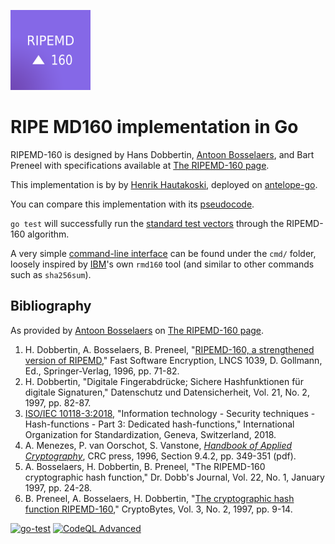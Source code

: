 ![RIPE MD160 Logo]
# RIPE MD160 implementation in Go

RIPEMD-160 is designed by Hans Dobbertin, [Antoon Bosselaers], and Bart Preneel with specifications available at [The RIPEMD-160 page].

This implementation is by by [Henrik Hautakoski], deployed on [antelope-go].

You can compare this implementation with its [pseudocode].

`go test` will successfully run the [standard test vectors] through the RIPEMD-160 algorithm.

A very simple [command-line interface] can be found under the `cmd/` folder, loosely inspired by [IBM]'s own `rmd160` tool (and similar to other commands such as `sha256sum`).

## Bibliography

As provided by [Antoon Bosselaers] on [The RIPEMD-160 page].

1. H. Dobbertin, A. Bosselaers, B. Preneel, "[RIPEMD-160, a strengthened version of RIPEMD]," Fast Software Encryption, LNCS 1039, D. Gollmann, Ed., Springer-Verlag, 1996, pp. 71-82.
2. H. Dobbertin, "Digitale Fingerabdrücke; Sichere Hashfunktionen für digitale Signaturen," Datenschutz und Datensicherheit, Vol. 21, No. 2, 1997, pp. 82-87.
3. [ISO/IEC 10118-3:2018], "Information technology - Security techniques - Hash-functions - Part 3: Dedicated hash-functions," International Organization for Standardization, Geneva, Switzerland, 2018.
4. A. Menezes, P. van Oorschot, S. Vanstone, *[Handbook of Applied Cryptography]*, CRC press, 1996, Section 9.4.2, pp. 349-351 (pdf).
5. A. Bosselaers, H. Dobbertin, B. Preneel, "The RIPEMD-160 cryptographic hash function," Dr. Dobb's Journal, Vol. 22, No. 1, January 1997, pp. 24-28.
6. B. Preneel, A. Bosselaers, H. Dobbertin, "[The cryptographic hash function RIPEMD-160]," CryptoBytes, Vol. 3, No. 2, 1997, pp. 9-14.

[![go-test](https://github.com/GwynethLlewelyn/ripemd160/actions/workflows/ci.yml/badge.svg)](https://github.com/GwynethLlewelyn/ripemd160/actions/workflows/ci.yml) [![CodeQL Advanced](https://github.com/GwynethLlewelyn/ripemd160/actions/workflows/codeql.yml/badge.svg)](https://github.com/GwynethLlewelyn/ripemd160/actions/workflows/codeql.yml)

[RIPE MD160 Logo]: ./assets/rmd160-logo-small.png
[Antoon Bosselaers]: https://homes.esat.kuleuven.be/~bosselae/
[The RIPEMD-160 page]: https://homes.esat.kuleuven.be/~bosselae/ripemd160.html
[Henrik Hautakoski]: https://github.com/pnx
[antelope-go]: https://github.com/antelope-go/ripemd160
[pseudocode]: pseudocode.md
[standard test vectors]: test-vectors.md
[command-line interface]: ./cmd/README.md
[IBM]: https://www.ibm.com/docs/en/zos/3.1.0?topic=descriptions-rmd160-calculate-check-ripemd-160-cryptographic-hashes
[RIPEMD-160, a strengthened version of RIPEMD]: https://homes.esat.kuleuven.be/~bosselae/ripemd160/pdf/AB-9601/AB-9601.pdf
[ISO/IEC 10118-3:2018]: https://www.iso.org/standard/67116.html
[Handbook of Applied Cryptography]: https://cacr.uwaterloo.ca/hac/
[The cryptographic hash function RIPEMD-160]: https://www.networkdls.com/Articles/crypto3n2.pdf

